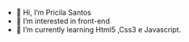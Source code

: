 - 👋 Hi, I’m Pricila Santos
- 👀 I’m interested in front-end
- 🌱 I’m currently learning Html5 ,Css3 e Javascript.


<!---
Pricila-Santos/Pricila-Santos is a ✨ special ✨ repository because its `README.md` (this file) appears on your GitHub profile.
You can click the Preview link to take a look at your changes.
--->

